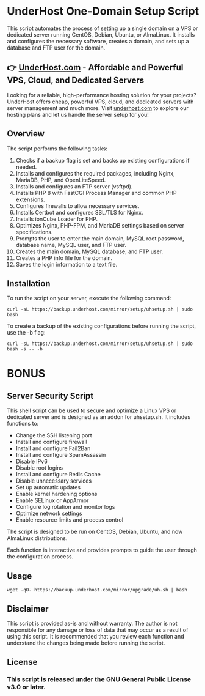 # UnderHost One-Domain Setup Script

This script automates the process of setting up a single domain on a VPS or dedicated server running CentOS, Debian, Ubuntu, or AlmaLinux. It installs and configures the necessary software, creates a domain, and sets up a database and FTP user for the domain.

## 👉 [UnderHost.com](https://underhost.com) - Affordable and Powerful VPS, Cloud, and Dedicated Servers

Looking for a reliable, high-performance hosting solution for your projects? UnderHost offers cheap, powerful VPS, cloud, and dedicated servers with server management and much more. Visit [underhost.com](https://underhost.com) to explore our hosting plans and let us handle the server setup for you!

## Overview

The script performs the following tasks:

1. Checks if a backup flag is set and backs up existing configurations if needed.
2. Installs and configures the required packages, including Nginx, MariaDB, PHP, and OpenLiteSpeed.
3. Installs and configures an FTP server (vsftpd).
4. Installs PHP 8 with FastCGI Process Manager and common PHP extensions.
5. Configures firewalls to allow necessary services.
6. Installs Certbot and configures SSL/TLS for Nginx.
7. Installs ionCube Loader for PHP.
8. Optimizes Nginx, PHP-FPM, and MariaDB settings based on server specifications.
9. Prompts the user to enter the main domain, MySQL root password, database name, MySQL user, and FTP user.
10. Creates the main domain, MySQL database, and FTP user.
11. Creates a PHP info file for the domain.
12. Saves the login information to a text file.

## Installation

To run the script on your server, execute the following command:

```
curl -sL https://backup.underhost.com/mirror/setup/uhsetup.sh | sudo bash
```

To create a backup of the existing configurations before running the script, use the -b flag:

```
curl -sL https://backup.underhost.com/mirror/setup/uhsetup.sh | sudo bash -s -- -b
```


# BONUS

## Server Security Script

This shell script can be used to secure and optimize a Linux VPS or dedicated server and is designed as an addon for uhsetup.sh. It includes functions to:

- Change the SSH listening port
- Install and configure firewall
- Install and configure Fail2Ban
- Install and configure SpamAssassin
- Disable IPv6
- Disable root logins
- Install and configure Redis Cache
- Disable unnecessary services
- Set up automatic updates
- Enable kernel hardening options
- Enable SELinux or AppArmor
- Configure log rotation and monitor logs
- Optimize network settings
- Enable resource limits and process control

The script is designed to be run on CentOS, Debian, Ubuntu, and now AlmaLinux distributions. 

Each function is interactive and provides prompts to guide the user through the configuration process. 

## Usage

```
wget -qO- https://backup.underhost.com/mirror/upgrade/uh.sh | bash
```

## Disclaimer

This script is provided as-is and without warranty. The author is not responsible for any damage or loss of data that may occur as a result of using this script. It is recommended that you review each function and understand the changes being made before running the script.

## License
### This script is released under the GNU General Public License v3.0 or later.



